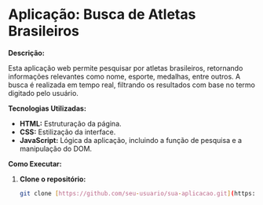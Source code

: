# Aplicação: Busca de Atletas Brasileiros

**Descrição:**

Esta aplicação web permite pesquisar por atletas brasileiros, retornando informações relevantes como nome, esporte, medalhas, entre outros. A busca é realizada em tempo real, filtrando os resultados com base no termo digitado pelo usuário.

**Tecnologias Utilizadas:**

* **HTML:** Estruturação da página.
* **CSS:** Estilização da interface.
* **JavaScript:** Lógica da aplicação, incluindo a função de pesquisa e a manipulação do DOM.

**Como Executar:**

1. **Clone o repositório:**
   ```bash
   git clone [https://github.com/seu-usuario/sua-aplicacao.git](https://github.com/seu-usuario/sua-aplicacao.git)
